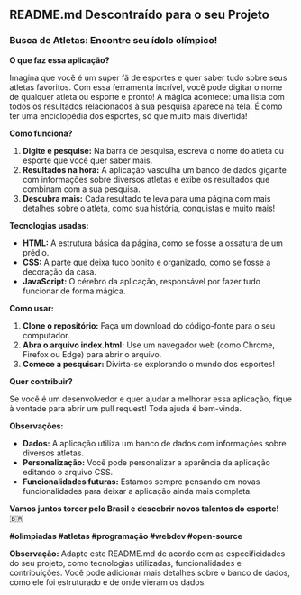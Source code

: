 ## **README.md Descontraído para o seu Projeto**

### **Busca de Atletas: Encontre seu ídolo olímpico!** 

**O que faz essa aplicação?**

Imagina que você é um super fã de esportes e quer saber tudo sobre seus atletas favoritos. Com essa ferramenta incrível, você pode digitar o nome de qualquer atleta ou esporte e pronto! A mágica acontece: uma lista com todos os resultados relacionados à sua pesquisa aparece na tela. É como ter uma enciclopédia dos esportes, só que muito mais divertida!

**Como funciona?**

1. **Digite e pesquise:** Na barra de pesquisa, escreva o nome do atleta ou esporte que você quer saber mais.
2. **Resultados na hora:** A aplicação vasculha um banco de dados gigante com informações sobre diversos atletas e exibe os resultados que combinam com a sua pesquisa.
3. **Descubra mais:** Cada resultado te leva para uma página com mais detalhes sobre o atleta, como sua história, conquistas e muito mais!

**Tecnologias usadas:**

* **HTML:** A estrutura básica da página, como se fosse a ossatura de um prédio.
* **CSS:** A parte que deixa tudo bonito e organizado, como se fosse a decoração da casa.
* **JavaScript:** O cérebro da aplicação, responsável por fazer tudo funcionar de forma mágica.

**Como usar:**

1. **Clone o repositório:** Faça um download do código-fonte para o seu computador.
2. **Abra o arquivo index.html:** Use um navegador web (como Chrome, Firefox ou Edge) para abrir o arquivo.
3. **Comece a pesquisar:** Divirta-se explorando o mundo dos esportes!

**Quer contribuir?**

Se você é um desenvolvedor e quer ajudar a melhorar essa aplicação, fique à vontade para abrir um pull request! Toda ajuda é bem-vinda.

**Observações:**

* **Dados:** A aplicação utiliza um banco de dados com informações sobre diversos atletas.
* **Personalização:** Você pode personalizar a aparência da aplicação editando o arquivo CSS.
* **Funcionalidades futuras:** Estamos sempre pensando em novas funcionalidades para deixar a aplicação ainda mais completa.

**Vamos juntos torcer pelo Brasil e descobrir novos talentos do esporte!** 🇧🇷

**#olimpiadas #atletas #programação #webdev #open-source**

**Observação:** Adapte este README.md de acordo com as especificidades do seu projeto, como tecnologias utilizadas, funcionalidades e contribuições. Você pode adicionar mais detalhes sobre o banco de dados, como ele foi estruturado e de onde vieram os dados. 
